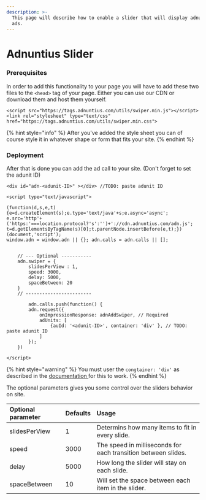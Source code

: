 ```yaml
---
description: >-
  This page will describe how to enable a slider that will display adnuntius
  ads.
---
```


# Adnuntius Slider

### Prerequisites

In order to add this functionality to your page you will have to add these two files to the `<head>` tag of your page. Either you can use our CDN or download them and host them yourself.

```markup
<script src="https://tags.adnuntius.com/utils/swiper.min.js"></script>
<link rel="stylesheet" type="text/css" href="https://tags.adnuntius.com/utils/swiper.min.css">
```

{% hint style="info" %}
After you've added the style sheet you can of course style it in whatever shape or form that fits your site.
{% endhint %}

### Deployment

After that is done you can add the ad call to your site. \(Don't forget to set the adunit ID\)

```markup
<div id="adn-<adunit-ID>" ></div> //TODO: paste adunit ID

<script type="text/javascript">

(function(d,s,e,t){e=d.createElement(s);e.type='text/java'+s;e.async='async';
e.src='http'+('https:'===location.protocol?'s':'')+'://cdn.adnuntius.com/adn.js';
t=d.getElementsByTagName(s)[0];t.parentNode.insertBefore(e,t);})(document,'script');
window.adn = window.adn || {}; adn.calls = adn.calls || [];

	
	// --- Optional -----------
	adn.swiper = {
		slidesPerView : 1,
		speed: 3000,
		delay: 5000,
		spaceBetween: 20
	} 
	// ------------------------

 		adn.calls.push(function() {
		adn.request({ 
			onImpressionResponse: adnAddSwiper, // Required
			adUnits: [
				{auId: '<adunit-ID>', container: 'div' }, // TODO: paste adunit ID
    		]
		});
	})

</script>
```

{% hint style="warning" %}
You must user the `congtainer: 'div'` as described in the [documentation ](https://admin.adnuntius.com/adn)for this to work.
{% endhint %}

The optional parameters gives you some control over the sliders behavior on site.

| Optional parameter | Defaults | Usage |
| :--- | :--- | :--- |
| slidesPerView | 1 | Determins how many items to fit in every slide. |
| speed | 3000 | The speed in milliseconds for each transition between slides. |
| delay | 5000 | How long the slider will stay on each slide. |
| spaceBetween | 10 | Will set the space between each item in the slider. |


